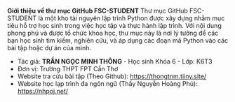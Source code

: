 **Giới thiệu về thư mục GitHub FSC-STUDENT**
Thư mục GitHub FSC-STUDENT là một kho tài nguyên lập trình Python được xây dựng nhằm mục tiêu hỗ trợ học sinh trong việc học tập và thực hành lập trình. Với nội dung phong phú và được tổ chức khoa học, thư mục này là nơi lý tưởng để các bạn học sinh tìm kiếm, nghiên cứu, và áp dụng các đoạn mã Python vào các bài tập hoặc dự án của mình.

- Tác giả: **TRẦN NGỌC MINH THÔNG** - Học sinh Khóa 6 - Lớp: K6T3
- Đơn vị: Trường THPT FPT Cần Thơ
- Website tra cứu bài tập (Theo Github): https://thongtnm.tiiny.site/
- Website học lạp trình đa ngôn ngữ (Thầy Nguyễn Hoàng Phú): https://nhpoj.net/
  
